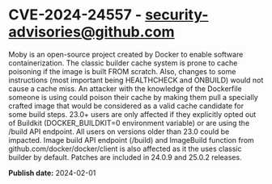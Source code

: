 # CVE-2024-24557 - security-advisories@github.com

Moby is an open-source project created by Docker to enable software containerization. The classic builder cache system is prone to cache poisoning if the image is built FROM scratch. Also, changes to some instructions (most important being HEALTHCHECK and ONBUILD) would not cause a cache miss. An attacker with the knowledge of the Dockerfile someone is using could poison their cache by making them pull a specially crafted image that would be considered as a valid cache candidate for some build steps. 23.0+ users are only affected if they explicitly opted out of Buildkit (DOCKER_BUILDKIT=0 environment variable) or are using the /build API endpoint. All users on versions older than 23.0 could be impacted. Image build API endpoint (/build) and ImageBuild function from github.com/docker/docker/client is also affected as it the uses classic builder by default. Patches are included in 24.0.9 and 25.0.2 releases.

**Publish date:** 2024-02-01
